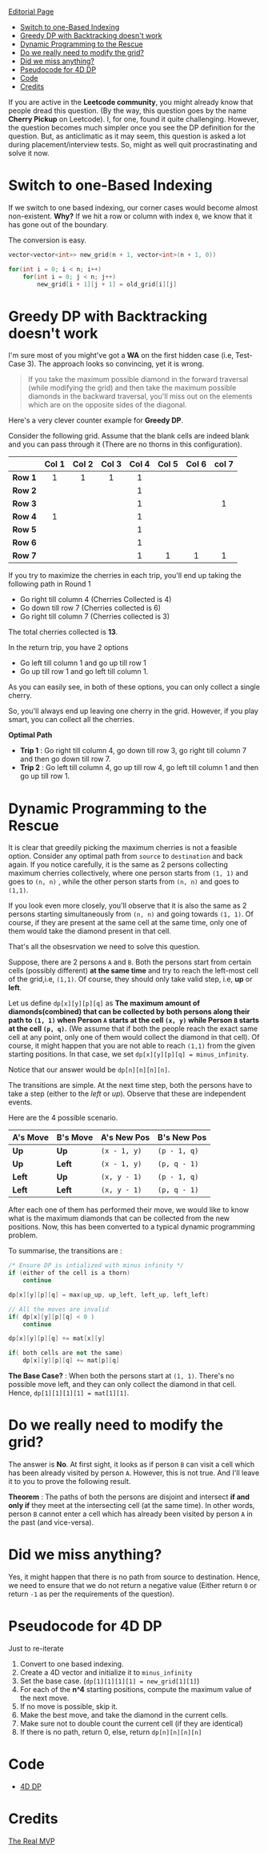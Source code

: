 [Editorial Page](../mathworks-set-1.md)

<!-- vim-markdown-toc GFM -->

* [Switch to one-Based Indexing](#switch-to-one-based-indexing)
* [Greedy DP with Backtracking doesn't work](#greedy-dp-with-backtracking-doesnt-work)
* [Dynamic Programming to the Rescue](#dynamic-programming-to-the-rescue)
* [Do we really need to modify the grid?](#do-we-really-need-to-modify-the-grid)
* [Did we miss anything?](#did-we-miss-anything)
* [Pseudocode for 4D DP](#pseudocode-for-4d-dp)
* [Code](#code)
* [Credits](#credits)

<!-- vim-markdown-toc -->

If you are active in the **Leetcode community**, you might already know that people dread this question. (By the way, this question goes by the name **Cherry Pickup** on Leetcode). I, for one, found it quite challenging. However, the question becomes much simpler once you see the DP definition for the question. But, as anticlimatic as it may seem, this question is asked a lot during placement/interview tests. So, might as well quit procrastinating and solve it now.

# Switch to one-Based Indexing
If we switch to one based indexing, our corner cases would become almost non-existent. **Why?** If we hit a row or column with index `0`, we know that it has gone out of the boundary.

The conversion is easy.

```cpp
vector<vector<int>> new_grid(n + 1, vector<int>(n + 1, 0))

for(int i = 0; i < n; i++)
	for(int i = 0; j < n; j++)
		new_grid[i + 1][j + 1] = old_grid[i][j]
```
# Greedy DP with Backtracking doesn't work
I'm sure most of you might've got a **WA** on the first hidden case (i.e, Test-Case 3). The approach looks so convincing, yet it is wrong. 

> If you take the maximum possible diamond in the forward traversal (while modifying the grid) and then take the maximum possible diamonds in the backward traversal, you'll miss out on the elements which are on the opposite sides of the diagonal.

Here's a very clever counter example for **Greedy DP**.

Consider the following grid. Assume that the blank cells are indeed blank and you can pass through it (There are no thorns in this configuration).

|           	| **Col 1** 	| **Col 2** 	| **Col 3** 	| **Col 4** 	| **Col 5** 	| **Col 6** 	| **col 7** 	|
|:---------:	|:---------:	|:---------:	|:---------:	|:--------:	|:--------:	|:--------:	|:-------:	|
| **Row 1** 	|     1     	|     1     	|     1     	|     1    	|          	|          	|         	|
| **Row 2** 	|           	|           	|           	|     1    	|          	|          	|         	|
| **Row 3** 	|           	|           	|           	|     1    	|          	|          	|    1    	|
| **Row 4** 	|     1     	|           	|           	|     1    	|          	|          	|         	|
| **Row 5** 	|           	|           	|           	|     1    	|          	|          	|         	|
| **Row 6** 	|           	|           	|           	|     1    	|          	|          	|         	|
| **Row 7** 	|           	|           	|           	|     1    	|     1    	|     1    	|    1    	|

If you try to maximize the cherries in each trip, you'll end up taking the following path in Round 1
* Go right till column 4 (Cherries Collected is 4)
* Go down till row 7 (Cherries collected is 6)
* Go right till column 7 (Cherries collected is 3)

The total cherries collected is **13**.

In the return trip, you have 2 options
* Go left till column 1 and go up till row 1
* Go up till row 1 and go left till column 1.


As you can easily see, in both of these options, you can only collect a single cherry.

So, you'll always end up leaving one cherry in the grid. However, if you play smart, you can collect all the cherries.   

**Optimal Path**
* **Trip 1** : Go right till column 4, go down till row 3, go right till column 7 and then go down till row 7.
* **Trip 2** : Go left till  column 4, go up till row 4, go left till column 1 and then go up till row 1.

# Dynamic Programming to the Rescue
It is clear that greedily picking the maximum cherries is not a feasible option. Consider any optimal path from `source` to `destination` and back again. If you notice carefully, it is the same as 2 persons collecting maximum cherries collectively, where one person starts from `(1, 1)` and goes to `(n, n)` , while the other person starts from `(n, n)` and goes to `(1,1)`. 

If you look even more closely, you'll observe that it is also the same as 2 persons starting simultaneously from `(n, n)` and going towards `(1, 1)`. Of course, if they are present at the same cell at the same time, only one of them would take the diamond present in that cell.

That's all the obsesrvation we need to solve this question.

Suppose, there are 2 persons `A` and `B`. Both the persons start from certain cells (possibly different) **at the same time** and try to reach the left-most cell of the grid,i.e, `(1,1)`. Of course, they should only take valid step, i.e, **up** or **left**.

Let us define `dp[x][y][p][q]` as **The maximum amount of diamonds(combined) that can be collected by both persons along their path to `(1, 1)` when Person `A` starts at the cell `(x, y)` while Person `B` starts at the cell `(p, q)`.** (We assume that if both the people reach the exact same cell at any point, only one of them would collect the diamond in that cell). Of course, it might happen that you are not able to reach `(1,1)` from the given starting positions. In that case, we set `dp[x][y][p][q] = minus_infinity`. 

Notice that our answer would be `dp[n][n][n][n]`. 

The transitions are simple. At the next time step, both the persons have to take a step (either to the *left* or *up*). Observe that these are independent events.

Here are the 4 possible scenario.

| **A's Move** 	| **B's Move** 	| **A's New Pos** 	| **B's New Pos** 	|
|--------------	|--------------	|-----------------	|-----------------	|
|    **Up**    	|    **Up**    	|   `(x - 1, y)`  	|   `(p - 1, q)`  	|
|    **Up**    	|   **Left**   	|   `(x - 1, y)`  	|   `(p, q - 1)`  	|
|   **Left**   	|    **Up**    	|   `(x, y - 1)`  	|   `(p - 1, q)`  	|
|   **Left**   	|   **Left**   	|   `(x, y - 1)`  	|   `(p, q - 1)`  	|


After each one of them has performed their move, we would like to know what is the maximum diamonds that can be collected from the new positions. Now, this has been converted to a typical dynamic programming problem.

To summarise, the transitions are :


```cpp
/* Ensure DP is intialized with minus infinity */
if (either of the cell is a thorn)
	continue

dp[x][y][p][q] = max(up_up, up_left, left_up, left_left)

// All the moves are invalid
if( dp[x][y][p][q] < 0 )
	continue

dp[x][y][p][q] += mat[x][y]

if( both cells are not the same)
	dp[x][y][p][q] += mat[p][q]
```

**The Base Case?** : When both the persons start at `(1, 1)`. There's no possible move left, and they can only collect the diamond in that cell. Hence, `dp[1][1][1][1] = mat[1][1]`.

# Do we really need to modify the grid?
The answer is **No**. At first sight, it looks as if person `B` can visit a cell which has been already visited by person `A`. However, this is not true. And I'll leave it to you to prove the following result.

**Theorem** : The paths of both the  persons are disjoint and intersect **if and only if** they meet at the intersecting cell (at the same time). In other words, person `B` cannot enter a cell which has already been visited by person `A` in the past (and vice-versa).

# Did we miss anything?
Yes, it might happen that there is no path from source to destination. Hence, we need to ensure that we do not return a negative value (Either return `0` or return `-1` as per the requirements of the question).

# Pseudocode for 4D DP
Just to re-iterate
1. Convert to one based indexing.
2. Create a 4D vector and initialize it to `minus_infinity`
3. Set the base case. (`dp[1][1][1][1] = new_grid[1][1]`)
4. For each of the **n^4** starting positions, compute the maximum value of the next move.
5. If no move is possible, skip it.
6. Make the best move, and take the diamond in the current cells.
7. Make sure not to double count the current cell (if they are identical)
8. If there is no path, return 0, else, return `dp[n][n][n][n]`


# Code
* [4D DP](solution.cpp)

# Credits
[The Real MVP](https://leetcode.com/problems/cherry-pickup/discuss/165218/Java-O(N3)-DP-solution-w-specific-explanation)
